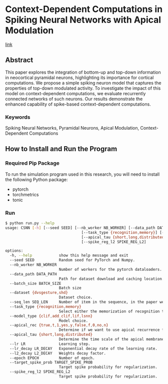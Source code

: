 # Context-Dependent Computations in Spiking Neural Networks with Apical Modulation

[link](https://doi.org/10.1007/978-3-031-44207-0_32)


## Abstract

This paper explores the integration of bottom-up and top-down information in neocortical pyramidal neurons, highlighting its importance for cortical computations. We propose a simple spiking neuron model that captures the properties of top-down modulated activity. To investigate the impact of this model on context-dependent computations, we evaluate recurrently connected networks of such neurons. Our results demonstrate the enhanced capability of spike-based context-dependent computations.

### Keywords

Spiking Neural Networks, Pyramidal Neurons, Apical Modulation, Context-Dependent Computations

## How to Install and Run the Program

### Required Pip Package

To run the simulation program used in this research, you will need to install the following Python package:
- pytorch
- torchmetrics
- tonic


### Run 
```bash
$ python run.py --help
usage: CSNN [-h] [--seed SEED] [--nb_worker NB_WORKER] [--data_path DATA_PATH] [--batch_size BATCH_SIZE] [--dataset {dvsgesture,shd}] [--seq_len SEQ_LEN]
                                  [--task_type {recognition,memory}] [--model_type {clif,add_clif,lif,lsnn}] [--apical_rec {true,t,1,yes,y,false,f,0,no,n}]
                                  [--apical_tau {short,long,distributed}] [--lr LR] [--lr_decay LR_DECAY] [--l2_decay L2_DECAY] [--epoch EPOCH] [--target_spike_prob TARGET_SPIKE_PROB]
                                  [--spike_reg_l2 SPIKE_REG_L2]

options:
  -h, --help            show this help message and exit
  --seed SEED           Random seed for PyTorch and Numpy.
  --nb_worker NB_WORKER
                        Number of workers for the pytorch dataloaders.
  --data_path DATA_PATH
                        Path for dataset download and caching location.
  --batch_size BATCH_SIZE
                        Batch size
  --dataset {dvsgesture,shd}
                        Dataset choice.
  --seq_len SEQ_LEN     Number of item in the sequence, in the paper we evaluate for 1 and 5.
  --task_type {recognition,memory}
                        Select either the memorization of recognition task.
  --model_type {clif,add_clif,lif,lsnn}
                        Model choice.
  --apical_rec {true,t,1,yes,y,false,f,0,no,n}
                        Determine if we want to use apical recurrence for clif models.
  --apical_tau {short,long,distributed}
                        Determine the time scale of the apical membrane time constant short = 20ms, long = 200ms, distributed unif(20, 200)ms
  --lr LR               Learning step.
  --lr_decay LR_DECAY   Exponential decay rate of the learning rate.
  --l2_decay L2_DECAY   Weights decay factor.
  --epoch EPOCH         Number of epoch.
  --target_spike_prob TARGET_SPIKE_PROB
                        Target spike probability for regularization.
  --spike_reg_l2 SPIKE_REG_L2
                        Target spike probability for regularization.
```
